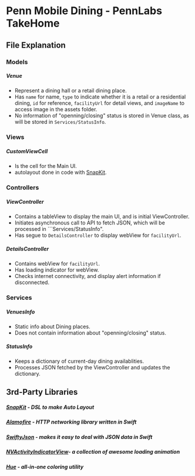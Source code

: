 # Penn Mobile Dining - PennLabs TakeHome

## File Explanation
### Models
##### Venue
* Represent a dining hall or a retail dining place.
* Has ```name``` for name, ```type``` to indicate whether it is a retail or a residential dining, ```id``` for reference, ```facilityUrl``` for detail views, and ```imageName``` to access image in the assets folder.
* No information of "openning/closing" status is stored in Venue class, as will be stored in ```Services/StatusInfo```.
### Views
##### CustomViewCell
* Is the cell for the Main UI.
* autolayout done in code with [SnapKit](http://snapkit.io/docs/).
### Controllers
##### ViewController
* Contains a tableView to display the main UI, and is initial ViewController.
* Initiates asynchronous call to API to fetch JSON, which will be processed in ```Services/StatusInfo".
* Has segue to ```DetailsController``` to display webView for ```facilityUrl```.
##### DetailsController
* Contains webView for ```facilityUrl```.
* Has loading indicator for webView.
* Checks internet connectivity, and display alert information if disconnected.
### Services
##### VenuesInfo
* Static info about Dining places.
* Does not contain information about "openning/closing" status.
##### StatusInfo
* Keeps a dictionary of current-day dining availablities.
* Processes JSON fetched by the ViewController and updates the dictionary.

## 3rd-Party Libraries
##### [SnapKit](https://github.com/SnapKit/SnapKit) - DSL to make Auto Layout
##### [Alamofire](https://github.com/Alamofire/Alamofire) - HTTP networking library written in Swift
##### [SwiftyJson](https://github.com/SwiftyJSON/SwiftyJSON) - makes it easy to deal with JSON data in Swift
##### [NVActivityIndicatorView](https://github.com/ninjaprox/NVActivityIndicatorView)- a collection of awesome loading animation
##### [Hue](https://github.com/hyperoslo/Hue) - all-in-one coloring utility
